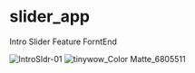 # slider_app
Intro Slider Feature ForntEnd


![IntroSldr-01](https://user-images.githubusercontent.com/51352120/196019049-9ffc60ae-01d0-438e-b2dd-7009afa66e86.png)
![tinywow_Color Matte_6805511](https://user-images.githubusercontent.com/51352120/196019052-ac750984-f614-42f9-802d-b222d626223e.gif)
